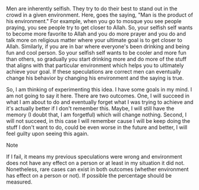 Men are inherently selfish. They try to do their best to stand out in the crowd in a given environment. Here, goes the saying, "Man is the product of his environment." For example, when you go to mosque you see people praying, you see people try to get closer to Allah. So, your selfish self wants to become more favorite to Allah and you do more prayer and you do and talk more on religious matter where your ultimate goal is to get closer to Allah. Similarly, if you are in bar where everyone's been drinking and being fun and cool person. So your selfish self wants to be cooler and more fun than others, so gradually you start drinking more and do more of the stuff that aligns with that particular environment which helps you to ultimately achieve your goal. If these speculations are correct men can eventually change his behavior by changing his environment and the saying is true.

So, I am thinking of experimenting this idea. I have some goals in my mind. I am not going to say it here. There are two outcomes. One, I will succeed in what I am about to do and eventually forget what I was trying to achieve and it's actually better if I don't remember this. Maybe, I will still have the memory (I doubt that, I am forgetful) which will change nothing. Second, I will not succeed, in this case I will remember cause I will be keep doing the stuff I don't want to do, could be even worse in the future and better, I will feel guilty upon seeing this again.

> [!note]
> If I fail, it means my previous speculations were wrong and environment does not have any effect on a person or at least in my situation it did not. 
> Nonetheless, rare cases can exist in both outcomes (whether environment has effect on a person or not). If possible the percentage should be measured.